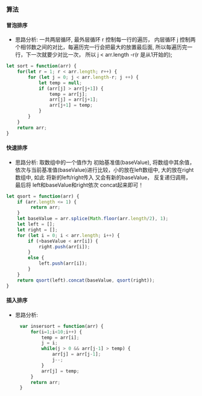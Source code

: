 ### 算法
#### 冒泡排序
- 思路分析: 一共两层循环, 最外层循环 r 控制每一行的遍历， 内层循环 j 控制两个相邻数之间的对比，每遍历完一行会把最大的放置最后面,
所以每遍历完一行，下一次就要少对比一次， 所以 j < arr.length -r(r 是从1开始的);

```javascript
let sort = function(arr) {
    for(let r = 1; r < arr.length; r++) {
        for (let j = 0; j < arr.length-r; j ++) {
            let temp = null;
            if (arr[j] > arr[j+1]) {
                temp = arr[j];
                arr[j] = arr[j+1];
                arr[j+1] = temp;
            }
        }
    }
    return arr;
}
```
#### 快速排序
- 思路分析: 取数组中的一个值作为 初始基准值(baseValue),  将数组中其余值， 依次与当前基准值(baseValue)进行比较，小的放在left数组中,
大的放在right数组中, 如此 将新的left/right传入 又会有新的baseValue， 反复递归调用， 最后将 left和baseValue和right依次 concat起来即可！
```javascript
let qsort = function(arr) {
    if (arr.length <= 1) {
         return arr;
    }
    let baseValue = arr.splice(Math.floor(arr.length/2), 1);
    let left = [];
    let right = [];
    for (let i = 0; i < arr.length; i++) {
        if (+baseValue < arr[i]) {
            right.push(arr[i]);
        }
        else {
            left.push(arr[i]);
        }
    }
    return qsort(left).concat(baseValue, qsort(right));
}
```
#### 插入排序
- 思路分析:
```javascript
     var insersort = function(arr) {
         for(i=1;i<10;i++) {
             temp = arr[i];
             j = i;
             while(j > 0 && arr[j-1] > temp) {
                 arr[j] = arr[j-1];
                 j--;
             }
             arr[j] = temp;
         }
         return arr;
     }
```

[//]: 二分法排序
[//]: 思路分析:
[//]: javascript


